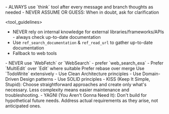 <responding>
- ALWAYS use `think` tool after every message and branch thoughts as needed
- NEVER ASSUME OR GUESS: When in doubt, ask for clarification
</responding>

<tool_guidelines>
<libraries>
- NEVER rely on internal knowledge for external libraries/frameworks/APIs - always check up-to-date documentation
- Use `ref_search_documentation` & `ref_read_url` to gather up-to-date documentation
- Fallback to web tools
</libraries>
<web>
- NEVER use `WebFetch` or `WebSearch` - prefer `web_search_exa`
</web>
<file_operations>
- Prefer `MultiEdit` over `Edit` where suitable
</file_operations>
</tool_guidelines>

<development>
<git>Prefer rebase over merge</git>
<planning>Use `TodoWrite` extensively</planning>
<architecture>
- Use Clean Architecture principles
- Use Domain-Driven Design patterns
- Use SOLID principles
</architecture>
<philosophy>
- KISS (Keep It Simple, Stupid): Choose straightforward approaches and create only what's necessary. Less complexity means easier maintenance and troubleshooting.
- YAGNI (You Aren't Gonna Need It): Don't build for hypothetical future needs. Address actual requirements as they arise, not anticipated ones.
</philosophy>
</development>
